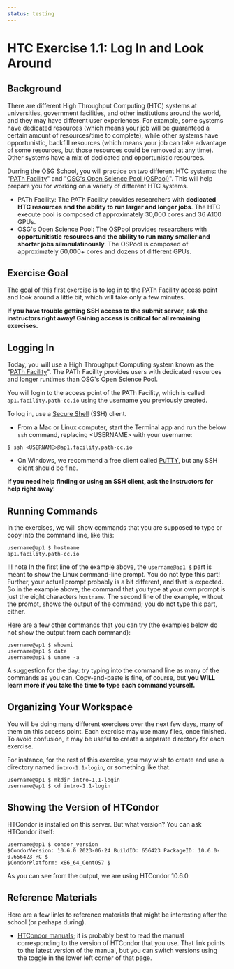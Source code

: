 ```yaml
---
status: testing
---
```


<style type="text/css"> pre em { font-style: normal; background-color: yellow; } pre strong { font-style: normal; font-weight: bold; color: \#008; } </style>

HTC Exercise 1.1: Log In and Look Around
===========================================

Background
----------

There are different High Throughput Computing (HTC) systems at universities, government facilities, and other institutions around the world, and they may have different user experiences. For example, some systems have dedicated resources (which means your job will be guaranteed a certain amount of resources/time to complete), while other systems have opportunistic, backfill resources (which means your job can take advantage of some resources, but those resources could be removed at any time). Other systems have a mix of dedicated and opportunistic resources. 

Durring the OSG School, you will practice on two different HTC systems: the "[PATh Facility](https://path-cc.io/facility/)" and "[OSG's Open Science Pool (OSPool)](https://osg-htc.org/services/open_science_pool.html)". This will help prepare you for working on a variety of different HTC systems. 

* PATh Facility: The PATh Facility provides researchers with **dedicated HTC resources and the ability to run larger and longer jobs**. The HTC execute pool is composed of approximately 30,000 cores and 36 A100 GPUs. 
* OSG's Open Science Pool: The OSPool provides researchers with **opportunitistic resources and the ability to run many smaller and shorter jobs silmnulatinously**. The OSPool is composed of approximately 60,000+ cores and dozens of different GPUs. 

Exercise Goal 
---

The goal of this first exercise is to log in to the PATh Facility access point and look around a little bit, which will take only a few minutes. 

**If you have trouble getting SSH access to the submit server, ask the instructors right away! Gaining access is critical for all remaining exercises.**

Logging In
----------

Today, you will use a High Throughput Computing system known as the "[PATh Facility](https://path-cc.io/facility/)". The PATh Facility provides users with dedicated resources and longer runtimes than OSG's Open Science Pool. 


You will login to the access point of the PATh Facility, which is called `ap1.facility.path-cc.io` using the username you previously created. 

To log in, use a [Secure Shell](http://en.wikipedia.org/wiki/Secure_Shell) (SSH) client.

-   From a Mac or Linux computer, start the Terminal app and run the below `ssh` command, replacing <USERNAME\> with your username:

``` hl_lines="1"
$ ssh <USERNAME>@ap1.facility.path-cc.io
```
    
-   On Windows, we recommend a free client called [PuTTY](http://www.chiark.greenend.org.uk/~sgtatham/putty/),
    but any SSH client should be fine.

**If you need help finding or using an SSH client, ask the instructors for help right away**!

Running Commands
----------------

In the exercises, we will show commands that you are supposed to type or copy into the command line, like this:

``` console
username@ap1 $ hostname
ap1.facility.path-cc.io
```

!!! note
    In the first line of the example above, the `username@ap1 $` part is meant to show the Linux command-line prompt.
    You do not type this part! Further, your actual prompt probably is a bit different, and that is expected.
    So in the example above, the command that you type at your own prompt is just the eight characters `hostname`.
    The second line of the example, without the prompt, shows the output of the command; you do not type this part,
    either.

Here are a few other commands that you can try (the examples below do not show the output from each command):

``` console
username@ap1 $ whoami
username@ap1 $ date
username@ap1 $ uname -a
```

A suggestion for the day: try typing into the command line as many of the commands as you can.
Copy-and-paste is fine, of course, but **you WILL learn more if you take the time to type each command yourself.**

Organizing Your Workspace
-------------------------

You will be doing many different exercises over the next few days, many of them on this access point. Each exercise may use many files, once finished. To avoid confusion, it may be useful to create a separate directory for each exercise.

For instance, for the rest of this exercise, you may wish to create and use a directory named `intro-1.1-login`, or something like that.

``` console
username@ap1 $ mkdir intro-1.1-login
username@ap1 $ cd intro-1.1-login
```

Showing the Version of HTCondor
-------------------------------

HTCondor is installed on this server. But what version? You can ask HTCondor itself:

``` console
username@ap1 $ condor_version
$CondorVersion: 10.6.0 2023-06-24 BuildID: 656423 PackageID: 10.6.0-0.656423 RC $
$CondorPlatform: x86_64_CentOS7 $
```

As you can see from the output, we are using HTCondor 10.6.0.


Reference Materials
-------------------

Here are a few links to reference materials that might be interesting after the school (or perhaps during).

-   [HTCondor manuals](https://htcondor.readthedocs.io/en/latest/); it is probably best to read the manual corresponding to the version of HTCondor that you use. That link points to the latest version of the manual, but you can switch versions using the toggle in the lower left corner of that page.
